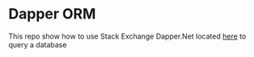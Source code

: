 # Dapper ORM
This repo show how to use Stack Exchange Dapper.Net located [here](https://github.com/StackExchange/dapper-dot-net) to query a database

